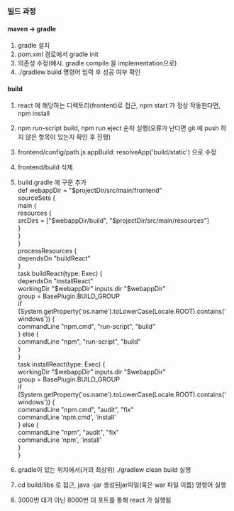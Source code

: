 ### 빌드 과정

#### maven -> gradle
1. gradle 설치
2. pom.xml 경로에서 gradle init
3. 의존성 수정(예시. gradle compile 을 implementation으로)
4. ./gradlew build 명령어 입력 후 성공 여부 확인
#### build
1. react 에 해당하는 디렉토리(frontent)로 접근, npm start 가 정상 작동한다면, npm install
2. npm run-script build, npm run eject 순차 실행(오류가 난다면 git 에 push 하지 않은 항목이 있는지 확인 후 진행)
3. frontend/config/path.js appBuild: resolveApp('build/static') 으로 수정
4. frontend/build 삭제
5. build.gradle 에 구문 추가   
def webappDir = "$projectDir/src/main/frontend"   
sourceSets {   
main {   
resources {   
srcDirs = ["$webappDir/build", "$projectDir/src/main/resources"]   
}   
}   
}   
processResources {   
dependsOn "buildReact"   
}   
task buildReact(type: Exec) {   
dependsOn "installReact"   
workingDir "$webappDir"   
inputs.dir "$webappDir"   
group = BasePlugin.BUILD_GROUP   
if (System.getProperty('os.name').toLowerCase(Locale.ROOT).contains('windows')) {   
commandLine "npm.cmd", "run-script", "build"   
} else {   
commandLine "npm", "run-script", "build"   
}   
}   
task installReact(type: Exec) {   
workingDir "$webappDir"   
inputs.dir "$webappDir"   
group = BasePlugin.BUILD_GROUP   
if (System.getProperty('os.name').toLowerCase(Locale.ROOT).contains('windows')) {   
commandLine "npm.cmd", "audit", "fix"   
commandLine 'npm.cmd', 'install'   
} else {   
commandLine "npm", "audit", "fix"   
commandLine 'npm', 'install'   
}   
}

6. gradle이 있는 위치에서(거의 최상위) ./gradlew clean build 실행
7. cd build/libs 로 접근, java -jar 생성된jar파일(혹은 war 파일 이름) 명령어 실행
8. 3000번 대가 아닌 8000번 대 포트를 통해 react 가 실행됨